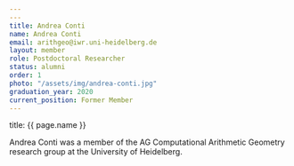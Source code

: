 ```yaml
---
---
title: Andrea Conti
name: Andrea Conti
email: arithgeo@iwr.uni-heidelberg.de
layout: member
role: Postdoctoral Researcher
status: alumni
order: 1
photo: "/assets/img/andrea-conti.jpg"
graduation_year: 2020
current_position: Former Member
---
```



title: {{ page.name }}

Andrea Conti was a member of the AG Computational Arithmetic Geometry research group at the University of Heidelberg.